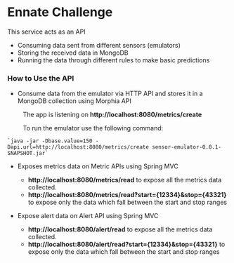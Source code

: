 # Ennate Challenge #

This service acts as an API 
* Consuming data sent from different sensors (emulators)
* Storing the received data in MongoDB
*	Running the data through different rules to make basic predictions

### How to Use the API ###

*	Consume data from the emulator via HTTP API and stores it in a MongoDB 
collection using Morphia API

&nbsp;&nbsp;&nbsp;&nbsp;&nbsp;&nbsp;&nbsp;&nbsp;
The app is listening on **http://localhost:8080/metrics/create**      

&nbsp;&nbsp;&nbsp;&nbsp;&nbsp;&nbsp;&nbsp;&nbsp;
To run the emulator use the following command: 

    `java -jar -Dbase.value=150 -Dapi.url=http://localhost:8080/metrics/create sensor-emulator-0.0.1-SNAPSHOT.jar`
    
* Exposes metrics data on Metric APIs using Spring MVC
    * **http://localhost:8080/metrics/read** to expose all the metrics 
    data collected.
    * **http://localhost:8080/metrics/read?start={12334}&stop={43321}** 
    to expose only the data which fall between the start and stop ranges

     
* Expose alert data on Alert API using Spring MVC
    * **http://localhost:8080/alert/read** to expose all the metrics 
    data collected.
    * **http://localhost:8080/alert/read?start={12334}&stop={43321}** 
    to expose only the data which fall between the start and stop ranges
